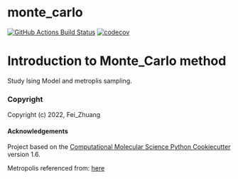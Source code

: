 monte_carlo
==============================
[//]: # (Badges)
[![GitHub Actions Build Status](https://github.com/REPLACE_WITH_OWNER_ACCOUNT/monte_carlo/workflows/CI/badge.svg)](https://github.com/REPLACE_WITH_OWNER_ACCOUNT/monte_carlo/actions?query=workflow%3ACI)
[![codecov](https://codecov.io/gh/REPLACE_WITH_OWNER_ACCOUNT/monte_carlo/branch/master/graph/badge.svg)](https://codecov.io/gh/REPLACE_WITH_OWNER_ACCOUNT/monte_carlo/branch/master)


Introduction to Monte_Carlo method
==================================

Study Ising Model and metroplis sampling.


### Copyright

Copyright (c) 2022, Fei_Zhuang


#### Acknowledgements
 
Project based on the 
[Computational Molecular Science Python Cookiecutter](https://github.com/molssi/cookiecutter-cms) version 1.6.


Metropolis referenced from: [here](https://arxiv.org/pdf/0803.0217.pdf)
